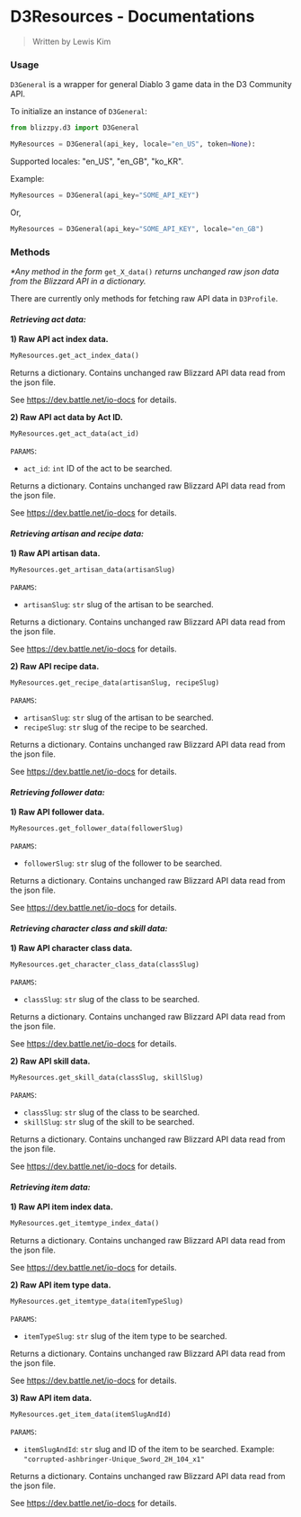 # D3Resources - Documentations
> Written by Lewis Kim

### Usage

``D3General`` is a wrapper for general Diablo 3 game data in the D3 Community API.

To initialize an instance of ``D3General``:

```python
from blizzpy.d3 import D3General

MyResources = D3General(api_key, locale="en_US", token=None):
```

Supported locales: "en_US", "en_GB", "ko_KR".

Example:

```python
MyResources = D3General(api_key="SOME_API_KEY")
```

Or,

```python
MyResources = D3General(api_key="SOME_API_KEY", locale="en_GB")
```

### Methods

_*Any method in the form_ ``get_X_data()`` _returns unchanged raw json data from the Blizzard API in a dictionary._

There are currently only methods for fetching raw API data in ``D3Profile``.

#### _Retrieving act data:_

**1) Raw API act index data.**

```python
MyResources.get_act_index_data()
```

Returns a dictionary. Contains unchanged raw Blizzard API data read from the json file.

See https://dev.battle.net/io-docs for details.

**2) Raw API act data by Act ID.**

```python
MyResources.get_act_data(act_id)
```

``PARAMS``:
- ``act_id``: ``int`` ID of the act to be searched.

Returns a dictionary. Contains unchanged raw Blizzard API data read from the json file.

See https://dev.battle.net/io-docs for details.

#### _Retrieving artisan and recipe data:_

**1) Raw API artisan data.**

```python
MyResources.get_artisan_data(artisanSlug)
```

``PARAMS``:
- ``artisanSlug``: ``str`` slug of the artisan to be searched.

Returns a dictionary. Contains unchanged raw Blizzard API data read from the json file.

See https://dev.battle.net/io-docs for details.

**2) Raw API recipe data.**

```python
MyResources.get_recipe_data(artisanSlug, recipeSlug)
```

``PARAMS``:
- ``artisanSlug``: ``str`` slug of the artisan to be searched.
- ``recipeSlug``: ``str`` slug of the recipe to be searched.

Returns a dictionary. Contains unchanged raw Blizzard API data read from the json file.

See https://dev.battle.net/io-docs for details.

#### _Retrieving follower data:_

**1) Raw API follower data.**

```python
MyResources.get_follower_data(followerSlug)
```

``PARAMS``:
- ``followerSlug``: ``str`` slug of the follower to be searched.

Returns a dictionary. Contains unchanged raw Blizzard API data read from the json file.

See https://dev.battle.net/io-docs for details.

#### _Retrieving character class and skill data:_

**1) Raw API character class data.**

```python
MyResources.get_character_class_data(classSlug)
```

``PARAMS``:
- ``classSlug``: ``str`` slug of the class to be searched.

Returns a dictionary. Contains unchanged raw Blizzard API data read from the json file.

See https://dev.battle.net/io-docs for details.

**2) Raw API skill data.**

```python
MyResources.get_skill_data(classSlug, skillSlug)
```

``PARAMS``:
- ``classSlug``: ``str`` slug of the class to be searched.
- ``skillSlug``: ``str`` slug of the skill to be searched.

Returns a dictionary. Contains unchanged raw Blizzard API data read from the json file.

See https://dev.battle.net/io-docs for details.

#### _Retrieving item data:_

**1) Raw API item index data.**

```python
MyResources.get_itemtype_index_data()
```

Returns a dictionary. Contains unchanged raw Blizzard API data read from the json file.

See https://dev.battle.net/io-docs for details.

**2) Raw API item type data.**

```python
MyResources.get_itemtype_data(itemTypeSlug)
```

``PARAMS``:
- ``itemTypeSlug``: ``str`` slug of the item type to be searched.

Returns a dictionary. Contains unchanged raw Blizzard API data read from the json file.

See https://dev.battle.net/io-docs for details.

**3) Raw API item data.**

```python
MyResources.get_item_data(itemSlugAndId)
```

``PARAMS``:
- ``itemSlugAndId``: ``str`` slug and ID of the item to be searched. Example: ``"corrupted-ashbringer-Unique_Sword_2H_104_x1"``

Returns a dictionary. Contains unchanged raw Blizzard API data read from the json file.

See https://dev.battle.net/io-docs for details.


